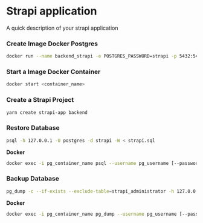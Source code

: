 # Strapi application

A quick description of your strapi application

### Create Image Docker Postgres

```sh
docker run --name backend_strapi -e POSTGRES_PASSWORD=strapi -p 5432:5432 -d postgres
```

### Start a Image Docker Container
```sh
docker start <container_name>
```

### Create a Strapi Project

```sh
yarn create strapi-app backend
```

### Restore Database

```sh
psql -h 127.0.0.1 -U postgres -d strapi -W < strapi.sql 
```

**Docker**

```sh
docker exec -i pg_container_name psql --username pg_username [--password pg_password] database_name [-W ask password] < /path/on/your/machine/dump.sql
```

### Backup Database

```sh
pg_dump -c --if-exists --exclude-table=strapi_administrator -h 127.0.0.1 -U postgres -d strapi -W > strapi.sql
```

**Docker**

```sh
docker exec -i pg_container_name pg_dump --username pg_username [--password pg_password] database_name > /desired/path/on/your/machine/dump.sql
```
